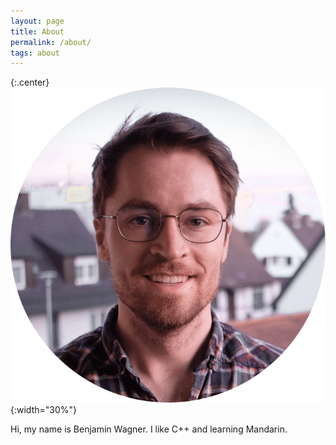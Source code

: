 ```yaml
---
layout: page
title: About
permalink: /about/
tags: about
---
```

{:.center}
![Benjamin Wagner](/images/about.png){:width="30%"}

Hi, my name is Benjamin Wagner. I like C++ and learning Mandarin. 
